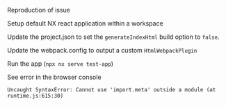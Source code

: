 Reproduction of issue

Setup default NX react application within a workspace

Update the project.json to set the `generateIndexHtml` build option to `false`.

Update the webpack.config to output a custom `HtmlWebpackPlugin`

Run the app (`npx nx serve test-app`)

See error in the browser console

```
Uncaught SyntaxError: Cannot use 'import.meta' outside a module (at runtime.js:615:30)
```
